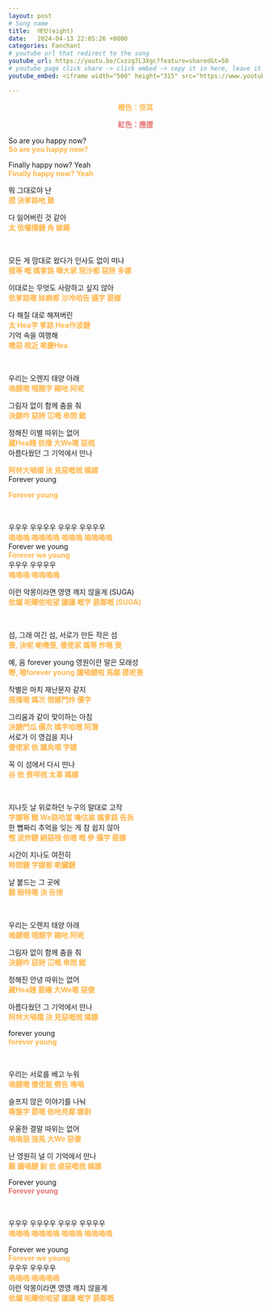 ```yaml
---
layout: post
# Song name
title:  에잇(eight)
date:   2024-04-13 22:05:26 +0800
categories: Fanchant
# youtube url that redirect to the song
youtube_url: https://youtu.be/Cxzzg7L3Xgc?feature=shared&t=50
# youtube page click share -> click embed -> copy it in here, leave it blank if dont 
youtube_embed: <iframe width="560" height="315" src="https://www.youtube.com/embed/Cxzzg7L3Xgc?si=0MEbPtF84ArLDoF6&amp;start=50" title="YouTube video player" frameborder="0" allow="accelerometer; autoplay; clipboard-write; encrypted-media; gyroscope; picture-in-picture; web-share" referrerpolicy="strict-origin-when-cross-origin" allowfullscreen></iframe>

---
```

<p style="display: flex; justify-content: center;"><span style="color:#ffb74d;;"><strong>橙色：空耳</strong></span></p>
<p style="display: flex; justify-content: center;"><span style="color:#e57373;"><strong>紅色：應援</strong></span></p>

<p>So are you happy now?<br><span style="color:#ffb74d;"><strong>So are you happy now?</strong></span></p>
<p>Finally happy now? Yeah<br><span style="color:#ffb74d;"><strong>Finally happy now? Yeah</strong></span></p>
<p>뭐 그대로야 난<br><span style="color:#ffb74d;"><strong>摸 決爹路吔 難</strong></span></p>
<p>다 잃어버린 것 같아<br><span style="color:#ffb74d;"><strong>太 依囉播鏈 角 嫁踢</strong></span></p>
<p>&nbsp;</p>
<p>모든 게 맘대로 왔다가 인사도 없이 떠나<br><span style="color:#ffb74d;"><strong>摸等 嘅 媽爹路 嘩大家 現沙都 惡詩 多娜</strong></span></p>
<p>이대로는 무엇도 사랑하고 싶지 않아<br><span style="color:#ffb74d;"><strong>依爹路嗯 妹痾都 沙冷哈告 攝字 晏娜</strong></span></p>
<p>다 해질 대로 해져버린<br><span style="color:#ffb74d;"><strong>太 Hea字 爹路 Hea作波鏈</strong></span><br>기억 속을 여행해<br><span style="color:#ffb74d;"><strong>嘰惡 梳近 喲慶Hea</strong></span></p>
<p>&nbsp;</p>
<p>우리는 오렌지 태양 아래<br><span style="color:#ffb74d;"><strong>嗚鏈嗯 哦靚字 踢吔 阿呢</strong></span></p>
<p>그림자 없이 함께 춤을 춰<br><span style="color:#ffb74d;"><strong>決鏈咋 惡詩 冚嘅 串問 錯</strong></span></p>
<p>정해진 이별 따위는 없어<br><span style="color:#ffb74d;"><strong>藏Hea賤 依播 大We嗯 惡梳</strong></span><br>아름다웠던 그 기억에서 만나</p>
<p><span style="color:#ffb74d;"><strong>阿林大喎檔 決 見惡嘅梳 媽娜</strong></span><br>Forever young</p>
<p><span style="color:#ffb74d;"><strong>Forever young</strong></span></p>
<p>&nbsp;</p>
<p>우우우 우우우우 우우우 우우우우<br><span style="color:#ffb74d;"><strong>嗚嗚嗚 嗚嗚嗚嗚 嗚嗚嗚 嗚嗚嗚嗚</strong></span><br>Forever we young<br><span style="color:#ffb74d;"><strong>Forever we young</strong></span><br>우우우 우우우우<br><span style="color:#ffb74d;"><strong>嗚嗚嗚 嗚嗚嗚嗚</strong></span></p>
<p>이런 악몽이라면 영영 깨지 않을게 (SUGA)<br><span style="color:#ffb74d;"><strong>依𤓓 呃矇依啦望 讓讓 嘅字 晏鄰嘅 (SUGA)</strong></span></p>
<p>&nbsp;</p>
<p>섬, 그래 여긴 섬, 서로가 만든 작은 섬<br><span style="color:#ffb74d;"><strong>喪, 決呢 喲嘰喪, 傻佬家 媽等 炸嗯 喪</strong></span></p>
<p>예, 음 forever young 영원이란 말은 모래성<br><span style="color:#ffb74d;"><strong>嘢, 嗯forever young 讓喎鏈啦 馬鄰 摸呢喪</strong></span></p>
<p>작별은 마치 재난문자 같지<br><span style="color:#ffb74d;"><strong>插播嗯 媽次 借娜門炸 價字&nbsp;</strong></span></p>
<p>그리움과 같이 맞이하는 아침<br><span style="color:#ffb74d;"><strong>決鏈門瓜 價次 媽字哈嗯 阿潛</strong></span><br>서로가 이 영겁을 지나<br><span style="color:#ffb74d;"><strong>傻佬家 依 讓角噴 字娜</strong></span></p>
<p>꼭 이 섬에서 다시 만나<br><span style="color:#ffb74d;"><strong>谷 依 喪咩梳 太事 媽娜</strong></span></p>
<p>&nbsp;</p>
<p>지나듯 날 위로하던 누구의 말대로 고작<br><span style="color:#ffb74d;"><strong>字娜等 難 We路哈當 嚕估誒 媽爹路 告拆</strong></span><br>한 뼘짜리 추억을 잊는 게 참 쉽지 않아<br><span style="color:#ffb74d;"><strong>慳 波炸鏈 絕惡根 依嗯 嘅 參 攝字 晏娜</strong></span></p>
<p>시간이 지나도 여전히<br><span style="color:#ffb74d;"><strong>時間鏈 字娜都 喲臟鏈</strong></span></p>
<p>날 붙드는 그 곳에<br><span style="color:#ffb74d;"><strong>難 賠特嗯 決 告捨</strong></span></p>
<p>&nbsp;</p>
<p>우리는 오렌지 태양 아래<br><span style="color:#ffb74d;"><strong>嗚鏈嗯 哦靚字 踢吔 阿呢</strong></span></p>
<p>그림자 없이 함께 춤을 춰<br><span style="color:#ffb74d;"><strong>決鏈咋 惡詩 冚嘅 串問 錯</strong></span></p>
<p>정해진 안녕 따위는 없어<br><span style="color:#ffb74d;"><strong>藏Hea賤 晏孃 大We嗯 惡傻</strong></span></p>
<p>아름다웠던 그 기억에서 만나<br><span style="color:#ffb74d;"><strong>阿林大喎檔 決 見惡嘅梳 媽娜</strong></span></p>
<p>forever young<br><span style="color:#ffb74d;"><strong>forever young</strong></span></p>
<p>&nbsp;</p>
<p>우리는 서로를 베고 누워<br><span style="color:#ffb74d;"><strong>嗚鏈嗯 傻佬能 劈告 嚕喎</strong></span></p>
<p>슬프지 않은 이야기를 나눠<br><span style="color:#ffb74d;"><strong>嘶盤字 晏嗯 依吔見鄰 娜耐</strong></span></p>
<p>우울한 결말 따위는 없어<br><span style="color:#ffb74d;"><strong>嗚嗚狠 強馬 大We 惡傻</strong></span></p>
<p>난 영원히 널 이 기억에서 만나<br><span style="color:#ffb74d;"><strong>難 讓喎鏈 耐 依 虔惡嘅梳 媽娜</strong></span></p>
<p>Forever young<br><span style="color:#e57373;"><strong>Forever young</strong></span></p>
<p>&nbsp;</p>
<p>우우우 우우우우 우우우 우우우우<br><span style="color:#ffb74d;"><strong>嗚嗚嗚 嗚嗚嗚嗚 嗚嗚嗚 嗚嗚嗚嗚</strong></span></p>
<p>Forever we young<br><span style="color:#ffb74d;"><strong>Forever we young</strong></span><br>우우우 우우우우<br><span style="color:#ffb74d;"><strong>嗚嗚嗚 嗚嗚嗚嗚</strong></span><br>이런 악몽이라면 영영 깨지 않을게<br><span style="color:#ffb74d;"><strong>依𤓓 呃矇依啦望 讓讓 嘅字 晏鄰嘅</strong></span></p>
